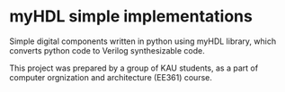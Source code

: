 # myHDL simple implementations
Simple digital components written in python using myHDL library, which converts python code to Verilog synthesizable code.

This project was prepared by a group of KAU students, as a part of computer orgnization and architecture (EE361) course.
